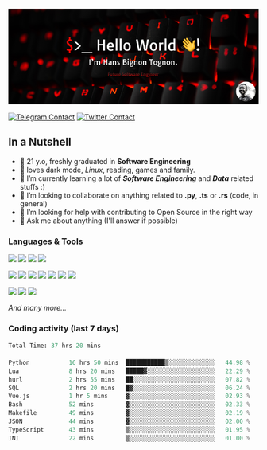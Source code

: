 ![Cover](assets/gh-readme-cover.png)

[![Telegram Contact](https://img.shields.io/badge/Telegram-%230088CC.svg?style=for-the-badge&logo=telegram&logoColor=white)](https://t.me/hanstobi) [![Twitter Contact](https://img.shields.io/badge/Twitter-%2308A0E9.svg?style=for-the-badge&logo=twitter&logoColor=white)](https://twitter.com/_tobihans)

## In a Nutshell
- 👤 21 y.o, freshly graduated in **Software Engineering**
- 🖤 loves dark mode, *Linux*, reading, games and family.
- 🌱 I’m currently learning a lot of ***Software Engineering*** and ***Data*** related stuffs :)
- 👯 I’m looking to collaborate on anything related to **.py**, **.ts** or **.rs** (code, in general)
- 🤔 I’m looking for help with contributing to Open Source in the right way
- 💬 Ask me about anything (I'll answer if possible)

### Languages & Tools
![](https://img.shields.io/badge/Linux-%23eab30f.svg?style=for-the-badge&logo=linux&logoColor=black) ![](https://img.shields.io/badge/Git-%23e54a2f.svg?style=for-the-badge&logo=git&logoColor=white) ![](https://img.shields.io/badge/Github-%231a1d21.svg?style=for-the-badge&logo=github&logoColor=white) ![](https://img.shields.io/badge/Docker-%230394f0.svg?style=for-the-badge&logo=docker&logoColor=white)

![](https://img.shields.io/badge/C-%231a1d21.svg?style=for-the-badge&logo=C&logoColor=white) ![](https://img.shields.io/badge/TypeScript-%230074c2.svg?style=for-the-badge&logo=typescript&logoColor=white) ![](https://img.shields.io/badge/Python-%23f0c540.svg?style=for-the-badge&logo=python) ![](https://img.shields.io/badge/Rust-%23ea4800.svg?style=for-the-badge&logo=rust) ![](https://img.shields.io/badge/Php-%237175aa.svg?style=for-the-badge&logo=php&logoColor=white) ![](https://img.shields.io/badge/HTML-%23d84924.svg?style=for-the-badge&logo=html5&logoColor=white) ![](https://img.shields.io/badge/Scss-%23c45f92.svg?style=for-the-badge&logo=sass&logoColor=white)

![](https://img.shields.io/badge/Vue-%23314559.svg?style=for-the-badge&logo=vue.js) ![](https://img.shields.io/badge/Laravel-%23e54a2f.svg?style=for-the-badge&logo=laravel&logoColor=white) ![](https://img.shields.io/badge/Adonis-%235a45ff.svg?style=for-the-badge&logo=adonisjs)

*And many more...*

### Coding activity (last 7 days)
<!--START_SECTION:waka-->

```python
Total Time: 37 hrs 20 mins

Python           16 hrs 50 mins  ███████████▒░░░░░░░░░░░░░   44.98 %
Lua              8 hrs 20 mins   █████▓░░░░░░░░░░░░░░░░░░░   22.29 %
hurl             2 hrs 55 mins   ██░░░░░░░░░░░░░░░░░░░░░░░   07.82 %
SQL              2 hrs 20 mins   █▓░░░░░░░░░░░░░░░░░░░░░░░   06.24 %
Vue.js           1 hr 5 mins     ▓░░░░░░░░░░░░░░░░░░░░░░░░   02.93 %
Bash             52 mins         ▓░░░░░░░░░░░░░░░░░░░░░░░░   02.33 %
Makefile         49 mins         ▓░░░░░░░░░░░░░░░░░░░░░░░░   02.19 %
JSON             44 mins         ▓░░░░░░░░░░░░░░░░░░░░░░░░   02.00 %
TypeScript       43 mins         ▒░░░░░░░░░░░░░░░░░░░░░░░░   01.95 %
INI              22 mins         ▒░░░░░░░░░░░░░░░░░░░░░░░░   01.00 %
```

<!--END_SECTION:waka-->
